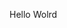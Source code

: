 Hello Wolrd












































































































































































































































































































































































































































































































































































































































































































































































































































































































































































































































































































































































































































































































































































































































































































































































































































































































































































































































































































































































































































































































































































































































































































































































































































































































































































































































































































































































































































































































































































































































































































































































































